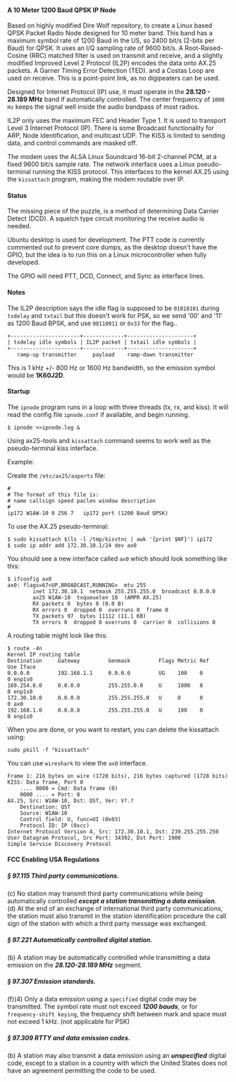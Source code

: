 #### A 10 Meter 1200 Baud QPSK IP Node
Based on highly modified Dire Wolf repository, to create a Linux based QPSK Packet Radio Node designed for 10 meter band. This band has a maximum symbol rate of 1200 Baud in the US, so 2400 bit/s (2-bits per Baud) for QPSK. It uses an I/Q sampling rate of 9600 bit/s. A Root-Raised-Cosine (RRC) matched filter is used on transmit and receive, and a slightly modified Improved Level 2 Protocol (IL2P) encodes the data onto AX.25 packets. A Garner Timing Error Detection (TED). and a Costas Loop are used on receive. This is a point-point link, as no digipeaters can be used.

Designed for Internet Protocol (IP) use, it must operate in the **28.120 - 28.189 MHz** band if automatically controlled. The center frequency of ```1000 Hz``` keeps the signal well inside the audio bandpass of most radios.   

IL2P only uses the maximum FEC and Header Type 1. It is used to transport Level 3 Internet Protocol (IP). There is some Broadcast functionality for ARP, Node Identification, and multicast UDP. The KISS is limited to sending data, and control commands are masked off.   

The modem uses the ALSA Linux Soundcard 16-bit 2-channel PCM, at a fixed 9600 bit/s sample rate. The network interface uses a Linux pseudo-terminal running the KISS protocol. This interfaces to the kernel AX.25 using the ```kissattach``` program, making the modem routable over IP.   
#### Status
The missing piece of the puzzle, is a method of determining Data Carrier Detect (DCD). A squelch type circuit monitoring the receive audio is needed.

Ubuntu desktop is used for development. The PTT code is currently commented out to prevent core dumps, as the desktop doesn't have the GPIO, but the idea is to run this on a Linux microcontroller when fully developed.   

The GPIO will need PTT, DCD, Connect, and Sync as interface lines.   
#### Notes
The IL2P description says the idle flag is supposed to be ```01010101``` during ```txdelay``` and ```txtail``` but this doesn't work for PSK, so we send '00' and '11' as 1200 Baud BPSK, and use ```00110011``` or ```0x33``` for the flag..   
```
+----------------------+-------------+---------------------+
| txdelay idle symbols | IL2P packet | txtail idle symbols |
+----------------------+-------------+---------------------+
   ramp-up transmitter     payload    ramp-down transmitter
```
This is 1 kHz +/- 800 Hz or 1600 Hz bandwidth, so the emission symbol would be **1K60J2D**.
#### Startup
The ```ipnode``` program runs in a loop with three threads (tx, rx, and kiss). It will read the config file ```ipnode.conf``` if available, and begin running.
```
$ ipnode >>ipnode.log &
```
Using ax25-tools and ```kissattach``` command seems to work well as the pseudo-terminal kiss interface.

Example:

Create the ```/etc/ax25/axports``` file:
```
#
# The format of this file is:
# name callsign speed paclen window description
#
ip172 W1AW-10 0	256 7	ip172 port (1200 Baud QPSK)
```
To use the AX.25 pseudo-terminal:
```
$ sudo kissattach $(ls -l /tmp/kisstnc | awk '{print $NF}') ip172
$ sudo ip addr add 172.30.10.1/24 dev ax0
```
You should see a new interface called ```ax0``` which should look something like this:
```
$ ifconfig ax0
ax0: flags=67<UP,BROADCAST,RUNNING>  mtu 255
        inet 172.30.10.1  netmask 255.255.255.0  broadcast 0.0.0.0
        ax25 W1AW-10  txqueuelen 10  (AMPR AX.25)
        RX packets 0  bytes 0 (0.0 B)
        RX errors 0  dropped 0  overruns 0  frame 0
        TX packets 97  bytes 11112 (11.1 KB)
        TX errors 0  dropped 0 overruns 0  carrier 0  collisions 0
```
A routing table might look like this:
```
$ route -4n
Kernel IP routing table
Destination     Gateway         Genmask         Flags Metric Ref    Use Iface
0.0.0.0         192.168.1.1     0.0.0.0         UG    100    0        0 enp1s0
169.254.0.0     0.0.0.0         255.255.0.0     U     1000   0        0 enp1s0
172.30.10.0     0.0.0.0         255.255.255.0   U     0      0        0 ax0
192.168.1.0     0.0.0.0         255.255.255.0   U     100    0        0 enp1s0
```
When you are done, or you want to restart, you can delete the kissattach using:
```
sudo pkill -f "kissattach"
```
You can use ```wireshark``` to view the ```ax0``` interface.
```
Frame 1: 216 bytes on wire (1728 bits), 216 bytes captured (1728 bits)
KISS: Data frame, Port 0
    .... 0000 = Cmd: Data frame (0)
    0000 .... = Port: 0
AX.25, Src: W1AW-10, Dst: QST, Ver: V?.?
    Destination: QST
    Source: W1AW-10
    Control field: U, func=UI (0x03)
    Protocol ID: IP (0xcc)
Internet Protocol Version 4, Src: 172.30.10.1, Dst: 239.255.255.250
User Datagram Protocol, Src Port: 34392, Dst Port: 1900
Simple Service Discovery Protocol
```
#### FCC Enabling USA Regulations
##### § 97.115 Third party communications.
(c) No station may transmit third party communications while being automatically controlled ***except a station transmitting a data emission***.   
(d) At the end of an exchange of international third party communications, the station must also transmit in the station identification procedure the call sign of the station with which a third party message was exchanged.   
##### § 97.221 Automatically controlled digital station.   
(b) A station may be automatically controlled while transmitting a data emission on the ***28.120-28.189 MHz*** segment.   
##### § 97.307 Emission standards.
(f)(4) Only a data emission using a ```specified``` digital code may be transmitted. The symbol rate must not exceed ***1200 bauds***, or for ```frequency-shift keying```, the frequency shift between mark and space must not exceed 1 kHz. (not applicable for PSK)   
##### § 97.309 RTTY and data emission codes.
(b) A station may also transmit a data emission using an ***unspecified*** digital code, except to a station in a country with which the United States does not have an agreement permitting the code to be used.   
